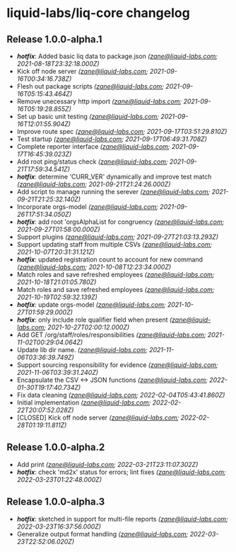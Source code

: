 # liquid-labs/liq-core changelog


## Release 1.0.0-alpha.1
* _**hotfix**_: Added basic liq data to package.json _(zane@liquid-labs.com; 2021-08-18T23:32:18.000Z)_
* Kick off node server _(zane@liquid-labs.com; 2021-09-16T00:34:16.738Z)_
* Flesh out package scripts _(zane@liquid-labs.com; 2021-09-16T05:15:43.464Z)_
* Remove unecessary http import _(zane@liquid-labs.com; 2021-09-16T05:19:28.855Z)_
* Set up basic unit testing _(zane@liquid-labs.com; 2021-09-16T12:01:55.904Z)_
* Improve route spec _(zane@liquid-labs.com; 2021-09-17T03:51:29.810Z)_
* Test startup _(zane@liquid-labs.com; 2021-09-17T06:49:31.708Z)_
* Complete reporter interface _(zane@liquid-labs.com; 2021-09-17T16:45:39.023Z)_
* Add root ping/status check _(zane@liquid-labs.com; 2021-09-21T17:59:34.541Z)_
* _**hotfix**_: determine 'CURR_VER' dynamically and improve test match _(zane@liquid-labs.com; 2021-09-21T21:24:26.000Z)_
* Add script to manage running the serever _(zane@liquid-labs.com; 2021-09-21T21:25:32.140Z)_
* Incorporate orgs-model _(zane@liquid-labs.com; 2021-09-26T17:51:34.050Z)_
* _**hotfix**_: add root 'orgsAlphaList for congruency _(zane@liquid-labs.com; 2021-09-27T01:58:00.000Z)_
* Support plugins _(zane@liquid-labs.com; 2021-09-27T21:03:13.293Z)_
* Support updating staff from multiple CSVs _(zane@liquid-labs.com; 2021-10-07T20:31:31.121Z)_
* _**hotfix**_: updated registration count to account for new command _(zane@liquid-labs.com; 2021-10-08T12:23:34.000Z)_
* Match roles and save refreshed employees _(zane@liquid-labs.com; 2021-10-18T21:01:05.780Z)_
* Match roles and save refreshed employees _(zane@liquid-labs.com; 2021-10-19T02:59:32.139Z)_
* _**hotfix**_: update orgs-model _(zane@liquid-labs.com; 2021-10-27T01:59:29.000Z)_
* _**hotfix**_: only include role qualifier field when present _(zane@liquid-labs.com; 2021-10-27T02:00:12.000Z)_
* Add GET /org/staff/roles/responsibilities _(zane@liquid-labs.com; 2021-11-02T00:29:04.064Z)_
* Update lib dir name. _(zane@liquid-labs.com; 2021-11-06T03:36:39.749Z)_
* Support sourcing responsibility for evidence _(zane@liquid-labs.com; 2021-11-06T03:39:31.240Z)_
* Encapsulate the CSV <-> JSON functions _(zane@liquid-labs.com; 2022-01-30T19:17:40.734Z)_
* Fix data cleaning _(zane@liquid-labs.com; 2022-02-04T05:43:41.860Z)_
* Initial implementation _(zane@liquid-labs.com; 2022-02-22T20:07:52.028Z)_
* [CLOSED] Kick off node server _(zane@liquid-labs.com; 2022-02-28T01:19:11.811Z)_

## Release 1.0.0-alpha.2
* Add print _(zane@liquid-labs.com; 2022-03-21T23:11:07.302Z)_
* _**hotfix**_: check 'md2x' status for errors; lint fixes _(zane@liquid-labs.com; 2022-03-23T01:22:48.000Z)_

## Release 1.0.0-alpha.3
* _**hotfix**_: sketched in support for multi-file reports _(zane@liquid-labs.com; 2022-03-23T16:37:56.000Z)_
* Generalize output format handling _(zane@liquid-labs.com; 2022-03-23T22:52:06.020Z)_
